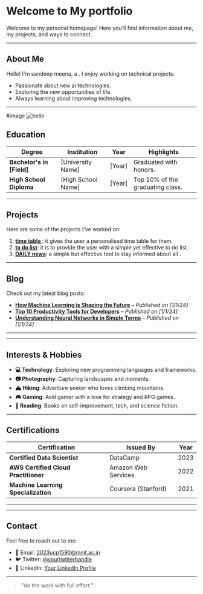 # Welcome to My portfolio

Welcome to my personal homepage! Here you'll find information about me, my projects, and ways to connect.

---

## About Me
Hello! I'm sandeep meena, a . I enjoy working on technical projects. 

- Passionate about new ai technologies.
- Exploring the new opportunities of life.
- Always learning about improving technologies.

---

#image 
![hello](https://github.com/user-attachments/assets/a09ab473-8c51-43ff-be6b-41fd1c7d904f)


## Education

| Degree               | Institution              | Year       | Highlights                        |
|----------------------|--------------------------|------------|-----------------------------------|
| **Bachelor's in [Field]** | [University Name]        | [Year]     | Graduated with honors.           |
| **High School Diploma**  | [High School Name]       | [Year]     | Top 10% of the graduating class. |




---

## Projects
Here are some of the projects I've worked on:

1. **[time table ](#)**: it gives the user a personalised time table for them.
2. **[to do list](#)**: it is to provide the user with a simple yet effective to do list.
3. **[DAILY news](#)**: a simple but effective tool to stay informed about all .

---

## Blog
Check out my latest blog posts:

- [**How Machine Learning is Shaping the Future**](#) – *Published on [1/1/24]*  
- [**Top 10 Productivity Tools for Developers**](#) – *Published on [1/1/24]*  
- [**Understanding Neural Networks in Simple Terms**](#) – *Published on [1/1/24]*  

---


---

## Interests & Hobbies

- **💻 Technology**: Exploring new programming languages and frameworks.
- **📷 Photography**: Capturing landscapes and moments.
- **🏔️ Hiking**: Adventure seeker who loves climbing mountains.
- **🎮 Gaming**: Avid gamer with a love for strategy and RPG games.
- **📖 Reading**: Books on self-improvement, tech, and science fiction.

---


## Certifications

| Certification                         | Issued By              | Year       |
|---------------------------------------|------------------------|------------|
| **Certified Data Scientist**          | DataCamp               | 2023       |
| **AWS Certified Cloud Practitioner**  | Amazon Web Services    | 2022       |
| **Machine Learning Specialization**   | Coursera (Stanford)    | 2021       |

---
---

## Contact
Feel free to reach out to me:

- 📧 Email: [2023ucp1590@mnit.ac.in](mailto:your.email@example.com)
- 🐦 Twitter: [@yourtwitterhandle](https://twitter.com/yourtwitterhandle)
- 💼 LinkedIn: [Your LinkedIn Profile](https://linkedin.com/in/yourprofile)

---

> "do the work with full effort."

